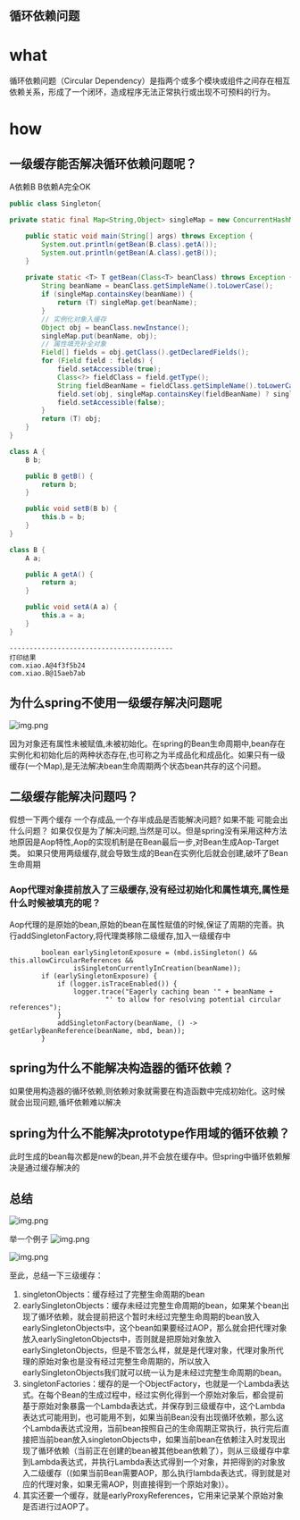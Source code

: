 ## 循环依赖问题

# what
循环依赖问题（Circular Dependency）是指两个或多个模块或组件之间存在相互依赖关系，形成了一个闭环，造成程序无法正常执行或出现不可预料的行为。

# how

## 一级缓存能否解决循环依赖问题呢？
A依赖B B依赖A完全OK
```java
public class Singleton{

private static final Map<String,Object> singleMap = new ConcurrentHashMap<>();

    public static void main(String[] args) throws Exception {
        System.out.println(getBean(B.class).getA());
        System.out.println(getBean(A.class).getB());
    }
    
    private static <T> T getBean(Class<T> beanClass) throws Exception {
        String beanName = beanClass.getSimpleName().toLowerCase();
        if (singleMap.containsKey(beanName)) {
            return (T) singleMap.get(beanName);
        }
        // 实例化对象入缓存
        Object obj = beanClass.newInstance();
        singleMap.put(beanName, obj);
        // 属性填充补全对象
        Field[] fields = obj.getClass().getDeclaredFields();
        for (Field field : fields) {
            field.setAccessible(true);
            Class<?> fieldClass = field.getType();
            String fieldBeanName = fieldClass.getSimpleName().toLowerCase();
            field.set(obj, singleMap.containsKey(fieldBeanName) ? singleMap.get(fieldBeanName) : getBean(fieldClass));
            field.setAccessible(false);
        }
        return (T) obj;
    }
}

class A {
    B b;

    public B getB() {
        return b;
    }

    public void setB(B b) {
        this.b = b;
    }
}

class B {
    A a;

    public A getA() {
        return a;
    }

    public void setA(A a) {
        this.a = a;
    }
}
```
```shell script
-----------------------------------------
打印结果 
com.xiao.A@4f3f5b24
com.xiao.B@15aeb7ab
```

## 为什么spring不使用一级缓存解决问题呢
![img.png](_assets/beanRecyle.png)

因为对象还有属性未被赋值,未被初始化。在spring的Bean生命周期中,bean存在实例化和初始化后的两种状态存在,也可称之为半成品化和成品化。如果只有一级缓存(一个Map),是无法解决bean生命周期两个状态bean共存的这个问题。

## 二级缓存能解决问题吗？
假想一下两个缓存 一个存成品,一个存半成品是否能解决问题? 如果不能 可能会出什么问题？
如果仅仅是为了解决问题,当然是可以。但是spring没有采用这种方法地原因是Aop特性,Aop的实现机制是在Bean最后一步,对Bean生成Aop-Target类。
如果只使用两级缓存,就会导致生成的Bean在实例化后就会创建,破坏了Bean生命周期

### Aop代理对象提前放入了三级缓存,没有经过初始化和属性填充,属性是什么时候被填充的呢？

Aop代理的是原始的bean,原始的bean在属性赋值的时候,保证了周期的完善。执行addSingletonFactory,将代理类移除二级缓存,加入一级缓存中

```shell script
		boolean earlySingletonExposure = (mbd.isSingleton() && this.allowCircularReferences &&
				isSingletonCurrentlyInCreation(beanName));
		if (earlySingletonExposure) {
			if (logger.isTraceEnabled()) {
				logger.trace("Eagerly caching bean '" + beanName +
						"' to allow for resolving potential circular references");
			}
			addSingletonFactory(beanName, () -> getEarlyBeanReference(beanName, mbd, bean));
		}
```

## spring为什么不能解决构造器的循环依赖？
如果使用构造器的循环依赖,则依赖对象就需要在构造函数中完成初始化。这时候就会出现问题,循坏依赖难以解决

## spring为什么不能解决prototype作用域的循环依赖？
此时生成的bean每次都是new的bean,并不会放在缓存中。但spring中循环依赖解决是通过缓存解决的

## 总结
![img.png](_assets/Totalcycle.png)

举一个例子
![img.png](_assets/example.png)

![img.png](_assets/exampleDetail.png)

至此，总结一下三级缓存：
1. singletonObjects：缓存经过了完整生命周期的bean
2. earlySingletonObjects：缓存未经过完整生命周期的bean，如果某个bean出现了循环依赖，就会提前把这个暂时未经过完整生命周期的bean放入earlySingletonObjects中，这个bean如果要经过AOP，那么就会把代理对象放入earlySingletonObjects中，否则就是把原始对象放入earlySingletonObjects，但是不管怎么样，就是是代理对象，代理对象所代理的原始对象也是没有经过完整生命周期的，所以放入earlySingletonObjects我们就可以统一认为是未经过完整生命周期的bean。
3. singletonFactories：缓存的是一个ObjectFactory，也就是一个Lambda表达式。在每个Bean的生成过程中，经过实例化得到一个原始对象后，都会提前基于原始对象暴露一个Lambda表达式，并保存到三级缓存中，这个Lambda表达式可能用到，也可能用不到，如果当前Bean没有出现循环依赖，那么这个Lambda表达式没用，当前bean按照自己的生命周期正常执行，执行完后直接把当前bean放入singletonObjects中，如果当前bean在依赖注入时发现出现了循环依赖（当前正在创建的bean被其他bean依赖了），则从三级缓存中拿到Lambda表达式，并执行Lambda表达式得到一个对象，并把得到的对象放入二级缓存（(如果当前Bean需要AOP，那么执行lambda表达式，得到就是对应的代理对象，如果无需AOP，则直接得到一个原始对象)）。
4. 其实还要一个缓存，就是earlyProxyReferences，它用来记录某个原始对象是否进行过AOP了。



